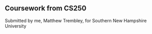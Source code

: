  Coursework from CS250
 ---------------------
 Submitted by me, Matthew Trembley, for Southern New Hampshire University
